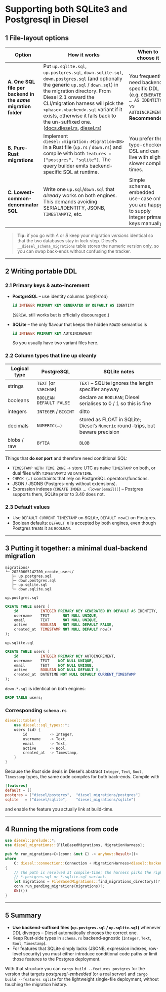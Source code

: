 # Supporting both SQLite3 and Postgresql in Diesel

## 1  File-layout options

| Option                                                         | How it works                                                                                                                                                                                                                                                                                                                                                      | When to choose it                                                                                               |
| -------------------------------------------------------------- | ----------------------------------------------------------------------------------------------------------------------------------------------------------------------------------------------------------------------------------------------------------------------------------------------------------------------------------------------------------------- | --------------------------------------------------------------------------------------------------------------- |
| **A. One SQL file per backend in the *same* migration folder** | Put `up.sqlite.sql`, `up.postgres.sql`, `down.sqlite.sql`, `down.postgres.sql` (and optionally the generic `up.sql` / `down.sql`) in the migration directory.  From Diesel 2.1 onward the CLI/migration harness will pick the `<phase>.<backend>.sql` variant if it exists, otherwise it falls back to the un-suffixed one. ([docs.diesel.rs][1], [diesel.rs][2]) | You frequently need backend-specific DDL (e.g. `GENERATED … AS IDENTITY` vs `AUTOINCREMENT`).  **Recommended.** |
| **B. Pure-Rust migrations**                                    | Implement `diesel::migration::Migration<DB>` in a Rust file (`up.rs` / `down.rs`) and compile with both `features = ["postgres", "sqlite"]`.  The query builder emits backend-specific SQL at runtime.                                                                                                                                                            | You prefer the type-checked DSL and can live with slightly slower compile times.                                |
| **C. Lowest-common-denominator SQL**                           | Write one `up.sql`/`down.sql` that *already* works on both engines.  This demands avoiding SERIAL/IDENTITY, JSONB, `TIMESTAMPTZ`, etc.                                                                                                                                                                                                                            | Simple schemas, embedded use-case only, you are happy to supply integer primary keys manually.                  |

> **Tip:** if you go with *A* or *B* keep your migration *versions* identical so that the two databases stay in lock-step.  Diesel’s `__diesel_schema_migrations` table stores the numeric version only, so you can swap back-ends without confusing the tracker.

---

## 2  Writing portable DDL

### 2.1  Primary keys & auto-increment

* **PostgreSQL** – use identity columns (*preferred*)

  ```sql
  id INTEGER PRIMARY KEY GENERATED BY DEFAULT AS IDENTITY
  ```

  (`SERIAL` still works but is officially discouraged.)
* **SQLite** – the only flavour that keeps the hidden `ROWID` semantics is

  ```sql
  id INTEGER PRIMARY KEY AUTOINCREMENT
  ```

  So you usually have two variant files here.

### 2.2  Column types that line up cleanly

| Logical type | PostgreSQL              | SQLite notes                                                                    |
| ------------ | ----------------------- | ------------------------------------------------------------------------------- |
| strings      | `TEXT` (or `VARCHAR`)   | `TEXT` – SQLite ignores the length specifier anyway                             |
| booleans     | `BOOLEAN DEFAULT FALSE` | declare as `BOOLEAN`; Diesel serialises to 0 / 1 so this is fine                |
| integers     | `INTEGER` / `BIGINT`    | ditto                                                                           |
| decimals     | `NUMERIC(…)`            | stored as FLOAT in SQLite; Diesel’s `Numeric` round-trips, but beware precision |
| blobs / raw  | `BYTEA`                 | `BLOB`                                                                          |

Things that **do *not* port** and therefore need conditional SQL:

* `TIMESTAMP WITH TIME ZONE`  →  store UTC as naive `TIMESTAMP` on both, or dual files with `TIMESTAMPTZ` vs `DATETIME`.
* `CHECK (…)` constraints that rely on PostgreSQL operators/functions.
* JSON / JSONB (Postgres-only without extensions).
* Expression indexes (`CREATE INDEX … (lower(email))`) – Postgres supports them, SQLite prior to 3.40 does not.

### 2.3  Default values

* Use `DEFAULT CURRENT_TIMESTAMP` on SQLite, `DEFAULT now()` on Postgres.
* Boolean defaults: `DEFAULT 0` is accepted by both engines, even though Postgres treats it as `BOOLEAN`.

---

## 3  Putting it together: a minimal dual-backend migration

```
migrations/
└─ 20250605142700_create_users/
   ├─ up.postgres.sql
   ├─ down.postgres.sql
   ├─ up.sqlite.sql
   └─ down.sqlite.sql
```

`up.postgres.sql`

```sql
CREATE TABLE users (
    id          INTEGER PRIMARY KEY GENERATED BY DEFAULT AS IDENTITY,
    username    TEXT      NOT NULL UNIQUE,
    email       TEXT      NOT NULL UNIQUE,
    active      BOOLEAN   NOT NULL DEFAULT FALSE,
    created_at  TIMESTAMP NOT NULL DEFAULT now()
);
```

`up.sqlite.sql`

```sql
CREATE TABLE users (
    id          INTEGER PRIMARY KEY AUTOINCREMENT,
    username    TEXT    NOT NULL UNIQUE,
    email       TEXT    NOT NULL UNIQUE,
    active      BOOLEAN NOT NULL DEFAULT 0,
    created_at  DATETIME NOT NULL DEFAULT CURRENT_TIMESTAMP
);
```

`down.*.sql` is identical on both engines:

```sql
DROP TABLE users;
```

### Corresponding `schema.rs`

```rust
diesel::table! {
    use diesel::sql_types::*;
    users (id) {
        id          -> Integer,
        username    -> Text,
        email       -> Text,
        active      -> Bool,
        created_at  -> Timestamp,
    }
}
```

Because the *Rust* side deals in Diesel’s abstract `Integer`, `Text`, `Bool`, `Timestamp` types, the same code compiles for both back-ends.  Compile with

```toml
[features]
default = []
postgres = ["diesel/postgres",  "diesel_migrations/postgres"]
sqlite   = ["diesel/sqlite",    "diesel_migrations/sqlite"]
```

and enable the feature you actually link at build-time.

---

## 4  Running the migrations from code

```rust
use diesel::prelude::*;
use diesel_migrations::{FileBasedMigrations, MigrationHarness};

pub fn run_migrations<C>(conn: &mut C) -> anyhow::Result<()>
where
    C: diesel::connection::Connection + MigrationHarness<diesel::backend::Backend>,
{
    // The path is resolved at compile-time; the harness picks the right
    // *.postgres.sql or *.sqlite.sql variant.
    let migrations = FileBasedMigrations::find_migrations_directory()?;
    conn.run_pending_migrations(migrations)?;
    Ok(())
}
```

---

## 5  Summary

* **Use backend-suffixed files (`up.postgres.sql` / `up.sqlite.sql`)** whenever DDL diverges – Diesel automatically chooses the correct one.
* Keep Rust-side types in `schema.rs` backend-agnostic (`Integer`, `Text`, `Bool`, `Timestamp`).
* For features that SQLite simply lacks (JSONB, expression indexes, row-level security) you must either introduce conditional code paths or limit those features to the Postgres deployment.

With that structure you can `cargo build --features postgres` for the version that targets *postgresql-embedded* (or a real server) and `cargo build --features sqlite` for the lightweight single-file deployment, without touching the migration history.

[1]: https://docs.diesel.rs/2.2.x/src/diesel_migrations/file_based_migrations.rs.html "file_based_migrations.rs - source"
[2]: https://diesel.rs/guides/getting-started?utm_source=chatgpt.com "Getting Started with Diesel"
